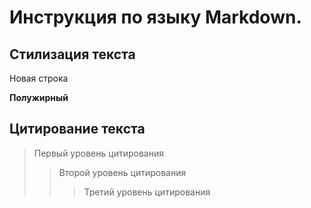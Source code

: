 # Инструкция по языку Markdown.

## Стилизация текста

Новая строка

**Полужирный**

## Цитирование текста

>  Первый уровень цитирования
>> Второй уровень цитирования
>>>Третий уровень цитирования